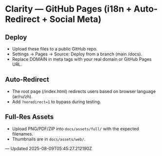 
# Clarity — GitHub Pages (i18n + Auto-Redirect + Social Meta)

## Deploy
- Upload these files to a public GitHub repo.
- Settings → Pages → Source: Deploy from a branch (main /docs).
- Replace DOMAIN in meta tags with your real domain or GitHub Pages URL.

## Auto-Redirect
- The root page (/index.html) redirects users based on browser language (ar/ru/zh).
- Add `?noredirect=1` to bypass during testing.

## Full-Res Assets
- Upload PNG/PDF/ZIP into `docs/assets/full/` with the expected filenames.
- Thumbnails are in `docs/assets/web/`.

— Updated 2025-08-09T05:45:27.212190Z
